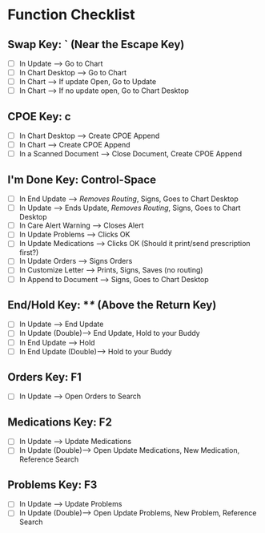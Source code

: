 # Function Checklist

## Swap Key: **`** (Near the Escape Key)

- [ ] In Update --> Go to Chart
- [ ] In Chart Desktop --> Go to Chart
- [ ] In Chart --> If update Open, Go to Update
- [ ] In Chart --> If no update open, Go to Chart Desktop

## CPOE Key: **c**

- [ ] In Chart Desktop --> Create CPOE Append
- [ ] In Chart --> Create CPOE Append
- [ ] In a Scanned Document --> Close Document, Create CPOE Append

## I'm Done Key: **Control-Space**

- [ ] In End Update --> *Removes Routing*, Signs, Goes to Chart Desktop
- [ ] In Update --> Ends Update, *Removes Routing*, Signs, Goes to Chart Desktop
- [ ] In Care Alert Warning --> Closes Alert
- [ ] In Update Problems --> Clicks OK
- [ ] In Update Medications --> Clicks OK (Should it print/send prescription first?)
- [ ] In Update Orders --> Signs Orders
- [ ] In Customize Letter --> Prints, Signs, Saves (no routing)
- [ ] In Append to Document --> Signs, Goes to Chart Desktop

## End/Hold Key: **\** (Above the Return Key)

- [ ] In Update --> End Update
- [ ] In Update (Double)-->  End Update, Hold to your Buddy
- [ ] In End Update --> Hold
- [ ] In End Update (Double)--> Hold to your Buddy

## Orders Key: **F1**

- [ ] In Update --> Open Orders to Search

## Medications Key: **F2**

- [ ] In Update --> Update Medications
- [ ] In Update (Double)--> Open Update Medications, New Medication, Reference Search

## Problems Key: **F3**

- [ ] In Update --> Update Problems
- [ ] In Update (Double)--> Open Update Problems, New Problem, Reference Search
